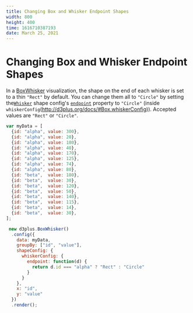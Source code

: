 ```yaml
---
title: Changing Box and Whisker Endpoint Shapes
width: 800
height: 400
time: 1616710387193
date: March 25, 2021
---
```


# Changing Box and Whisker Endpoint Shapes

In a [BoxWhisker](http://d3plus.org/docs/#BoxWhisker) visualization, the shape on the end of each whisker is set to a thin `"Rect"` by default. You can change them all to `"Circle"` by setting the[`Whisker`](http://d3plus.org/docs/#Whisker) shape config's [`endpoint`](http://d3plus.org/docs/#Whisker.endpoint) property to `"Circle"` (inside `whiskerConfig`(http://d3plus.org/docs/#Box.whiskerConfig)). Accepted values are `"Rect"` or  `"Circle"`.

```js
var myData = [
  {id: "alpha", value: 300},
  {id: "alpha", value: 20},
  {id: "alpha", value: 180},
  {id: "alpha", value: 40},
  {id: "alpha", value: 170},
  {id: "alpha", value: 125},
  {id: "alpha", value: 74},
  {id: "alpha", value: 80},
  {id: "beta",  value: 180},
  {id: "beta",  value: 30},
  {id: "beta",  value: 120},
  {id: "beta",  value: 50},
  {id: "beta",  value: 140},
  {id: "beta",  value: 115},
  {id: "beta",  value: 14},
  {id: "beta",  value: 30},
];

 new d3plus.BoxWhisker()
  .config({
    data: myData,
    groupBy: ["id", "value"],
    shapeConfig: {
      whiskerConfig: {
        endpoint: function(d) {
          return d.id === "alpha" ? "Rect" : "Circle"
        }
      }
    },
    x: "id",
    y: "value"
  })
  .render();
```
